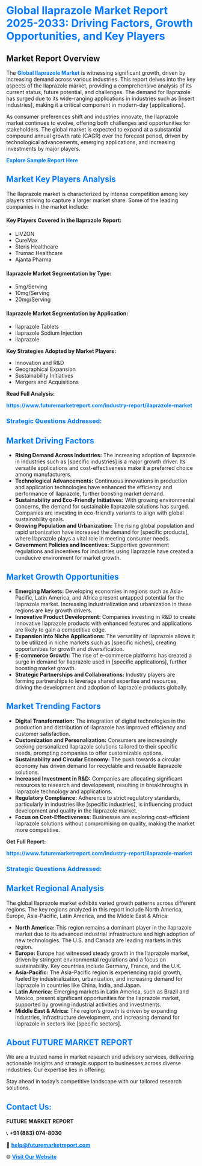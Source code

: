 <h1 style="color: #007BFF;">Global Ilaprazole Market Report 2025-2033: Driving Factors, Growth Opportunities, and Key Players</h1>

<section id="overview">
<h2>Market Report Overview</h2>
<p>The <a href="https://www.futuremarketreport.com/industry-report/ilaprazole-market" style="color: #007BFF; text-decoration: none;"><strong>Global Ilaprazole Market</strong></a> is witnessing significant growth, driven by increasing demand across various industries. This report delves into the key aspects of the Ilaprazole market, providing a comprehensive analysis of its current status, future potential, and challenges. The demand for Ilaprazole has surged due to its wide-ranging applications in industries such as [insert industries], making it a critical component in modern-day [applications].</p>
<p>As consumer preferences shift and industries innovate, the Ilaprazole market continues to evolve, offering both challenges and opportunities for stakeholders. The global market is expected to expand at a substantial compound annual growth rate (CAGR) over the forecast period, driven by technological advancements, emerging applications, and increasing investments by major players.</p>
</section>

<section id="overview">
<p><a href="https://www.futuremarketreport.com/request-sample/reportId=120727" style="color: #007BFF; text-decoration: none;"><strong>Explore Sample Report Here</strong></a></p>
</section>

<section id="key-players">
<h2 style="color: #007BFF;">Market Key Players Analysis</h2>
<p>The Ilaprazole market is characterized by intense competition among key players striving to capture a larger market share. Some of the leading companies in the market include:</p>
<h4>Key Players Covered in the Ilaprazole Report:</h4>
<ul><li>LIVZON</li><li>CureMax</li><li>Steris Healthcare</li><li>Trumac Healthcare</li><li>Ajanta Pharma</li></ul>
<h4>Ilaprazole Market Segmentation by Type:</h4>
<ul><li>5mg/Serving</li><li>10mg/Serving</li><li>20mg/Serving</li></ul>

<h4>Ilaprazole Market Segmentation by Application:</h4>
<ul><li>Ilaprazole Tablets</li><li>Ilaprazole Sodium Injection</li><li>Ilaprazole</li></ul>
<p><strong>Key Strategies Adopted by Market Players:</strong></p>
<ul>
<li>Innovation and R&D</li>
<li>Geographical Expansion</li>
<li>Sustainability Initiatives</li>
<li>Mergers and Acquisitions</li>
</ul>
</section>

<section>
<p><strong>Read Full Analysis: </strong></p><a href="https://www.futuremarketreport.com/industry-report/ilaprazole-market" style="color: #007BFF; text-decoration: none;"><strong>https://www.futuremarketreport.com/industry-report/ilaprazole-market</strong></a>
<h3 style="color: #007BFF;">Strategic Questions Addressed:</h3>
</section>

<section id="driving-factors">
<h2 style="color: #007BFF;">Market Driving Factors</h2>
<ul>
<li><strong>Rising Demand Across Industries:</strong> The increasing adoption of Ilaprazole in industries such as [specific industries] is a major growth driver. Its versatile applications and cost-effectiveness make it a preferred choice among manufacturers.</li>
<li><strong>Technological Advancements:</strong> Continuous innovations in production and application technologies have enhanced the efficiency and performance of Ilaprazole, further boosting market demand.</li>
<li><strong>Sustainability and Eco-Friendly Initiatives:</strong> With growing environmental concerns, the demand for sustainable Ilaprazole solutions has surged. Companies are investing in eco-friendly variants to align with global sustainability goals.</li>
<li><strong>Growing Population and Urbanization:</strong> The rising global population and rapid urbanization have increased the demand for [specific products], where Ilaprazole plays a vital role in meeting consumer needs.</li>
<li><strong>Government Policies and Incentives:</strong> Supportive government regulations and incentives for industries using Ilaprazole have created a conducive environment for market growth.</li>
</ul>
</section>

<section id="growth-opportunities">
<h2 style="color: #007BFF;">Market Growth Opportunities</h2>
<ul>
<li><strong>Emerging Markets:</strong> Developing economies in regions such as Asia-Pacific, Latin America, and Africa present untapped potential for the Ilaprazole market. Increasing industrialization and urbanization in these regions are key growth drivers.</li>
<li><strong>Innovative Product Development:</strong> Companies investing in R&D to create innovative Ilaprazole products with enhanced features and applications are likely to gain a competitive edge.</li>
<li><strong>Expansion into Niche Applications:</strong> The versatility of Ilaprazole allows it to be utilized in niche markets such as [specific niches], creating opportunities for growth and diversification.</li>
<li><strong>E-commerce Growth:</strong> The rise of e-commerce platforms has created a surge in demand for Ilaprazole used in [specific applications], further boosting market growth.</li>
<li><strong>Strategic Partnerships and Collaborations:</strong> Industry players are forming partnerships to leverage shared expertise and resources, driving the development and adoption of Ilaprazole products globally.</li>
</ul>
</section>

<section id="trending-factors">
<h2 style="color: #007BFF;">Market Trending Factors</h2>
<ul>
<li><strong>Digital Transformation:</strong> The integration of digital technologies in the production and distribution of Ilaprazole has improved efficiency and customer satisfaction.</li>
<li><strong>Customization and Personalization:</strong> Consumers are increasingly seeking personalized Ilaprazole solutions tailored to their specific needs, prompting companies to offer customizable options.</li>
<li><strong>Sustainability and Circular Economy:</strong> The push towards a circular economy has driven demand for recyclable and reusable Ilaprazole solutions.</li>
<li><strong>Increased Investment in R&D:</strong> Companies are allocating significant resources to research and development, resulting in breakthroughs in Ilaprazole technology and applications.</li>
<li><strong>Regulatory Compliance:</strong> Adherence to strict regulatory standards, particularly in industries like [specific industries], is influencing product development and quality in the Ilaprazole market.</li>
<li><strong>Focus on Cost-Effectiveness:</strong> Businesses are exploring cost-efficient Ilaprazole solutions without compromising on quality, making the market more competitive.</li>
</ul>
</section>

<section>
<p><strong>Get Full Report: </strong></p><a href="https://www.futuremarketreport.com/industry-report/ilaprazole-market" style="color: #007BFF; text-decoration: none;"><strong>https://www.futuremarketreport.com/industry-report/ilaprazole-market</strong></a>
<h3 style="color: #007BFF;">Strategic Questions Addressed:</h3>
</section>


<section id="regional-analysis">
<h2 style="color: #007BFF;">Market Regional Analysis</h2>
<p>The global Ilaprazole market exhibits varied growth patterns across different regions. The key regions analyzed in this report include North America, Europe, Asia-Pacific, Latin America, and the Middle East & Africa:</p>
<ul>
<li><strong>North America:</strong> This region remains a dominant player in the Ilaprazole market due to its advanced industrial infrastructure and high adoption of new technologies. The U.S. and Canada are leading markets in this region.</li>
<li><strong>Europe:</strong> Europe has witnessed steady growth in the Ilaprazole market, driven by stringent environmental regulations and a focus on sustainability. Key countries include Germany, France, and the U.K.</li>
<li><strong>Asia-Pacific:</strong> The Asia-Pacific region is experiencing rapid growth, fueled by industrialization, urbanization, and increasing demand for Ilaprazole in countries like China, India, and Japan.</li>
<li><strong>Latin America:</strong> Emerging markets in Latin America, such as Brazil and Mexico, present significant opportunities for the Ilaprazole market, supported by growing industrial activities and investments.</li>
<li><strong>Middle East & Africa:</strong> The region’s growth is driven by expanding industries, infrastructure development, and increasing demand for Ilaprazole in sectors like [specific sectors].</li>
</ul>
</section>

<footer>
<h2 style="color: #007BFF;">About FUTURE MARKET REPORT</h2>
<p>We are a trusted name in market research and advisory services, delivering actionable insights and strategic support to businesses across diverse industries. Our expertise lies in offering:</p>

<p>Stay ahead in today’s competitive landscape with our tailored research solutions.</p>

<h2 style="color: #007BFF;">Contact Us:</h2>
<p><strong>FUTURE MARKET REPORT</strong></p>
<p>📞 <strong>+91 (883) 074-8030</strong></p>
<p>📧 <strong><a href="mailto:help@futuremarketreport.com" style="color: #007BFF;">help@futuremarketreport.com</a></strong></p>
<p>🌐 <strong><a href="https://www.futuremarketreport.com/" style="color: #007BFF;">Visit Our Website</a></strong></p>
</footer>